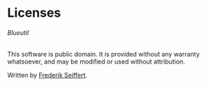 # Licenses

###### Blueutil

This software is public domain. It is provided without any warranty whatsoever, and may be modified or used without attribution.

Written by [Frederik Seiffert](mailto:ego@frederikseiffert.de).
